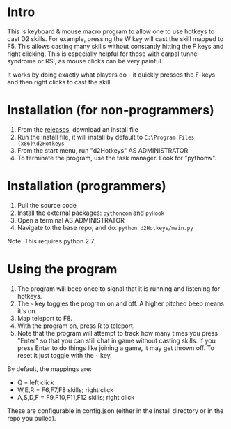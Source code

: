 # Intro

This is keyboard & mouse macro program to allow one to use hotkeys to cast D2 skills. For example, pressing the W key will cast the skill mapped to F5. This allows casting many skills without constantly hitting the F keys and right clicking. This is especially helpful for those with carpal tunnel syndrome or RSI, as mouse clicks can be very painful.

It works by doing exactly what players do - it quickly presses the F-keys and then right clicks to cast the skill.

# Installation (for non-programmers)

1. From the [releases](https://github.com/Decker87/d2-hotkeys/releases), download an install file
1. Run the install file, it will install by default to `C:\Program Files (x86)\d2Hotkeys`
1. From the start menu, run "d2Hotkeys" AS ADMINISTRATOR
1. To terminate the program, use the task manager. Look for "pythonw".

# Installation (programmers)

1. Pull the source code
1. Install the external packages: `pythoncom` and `pyHook`
1. Open a terminal AS ADMINISTRATOR
1. Navigate to the base repo, and do: `python d2Hotkeys/main.py`

Note: This requires python 2.7.

# Using the program

1. The program will beep once to signal that it is running and listening for hotkeys.
1. The `~` key toggles the program on and off. A higher pitched beep means it's on.
1. Map teleport to F8.
1. With the program on, press R to teleport.
1. Note that the program will attempt to track how many times you press "Enter" so that you can still chat in game without casting skills. If you press Enter to do things like joining a game, it may get thrown off. To reset it just toggle with the `~` key.

By default, the mappings are:
- Q = left click
- W,E,R = F6,F7,F8 skills; right click
- A,S,D,F = F9,F10,F11,F12 skills; right click

These are configurable in config.json (either in the install directory or in the repo you pulled).
